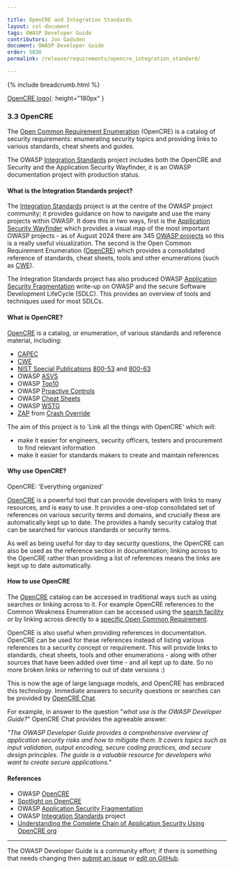 ```yaml
---

title: OpenCRE and Integration Standards
layout: col-document
tags: OWASP Developer Guide
contributors: Jon Gadsden
document: OWASP Developer Guide
order: 5030
permalink: /release/requirements/opencre_integration_standard/

---
```


{% include breadcrumb.html %}

[OpenCRE logo](../../../assets/images/logos/opencre.png "OWASP OpenCRE"){: height="180px" }

### 3.3 OpenCRE

The [Open Common Requirement Enumeration][opencre] (OpenCRE) is a catalog of security requirements:
enumerating security topics and providing links to various standards, cheat sheets and guides.

The OWASP [Integration Standards][intstand] project includes both the OpenCRE and Security
and the Application Security Wayfinder, it is an OWASP documentation project with production status.

#### What is the Integration Standards project?

The [Integration Standards][intstand] project is at the centre of the OWASP project community;
it provides guidance on how to navigate and use the many projects within OWASP.
It does this in two ways, first is the [Application Security Wayfinder][intstand] which provides a visual map
of the most important OWASP projects - as of August 2024 there are 345 [OWASP projects][projects]
so this is a really useful visualization.
The second is the Open Common Requirement Enumeration ([OpenCRE][opencre]) which provides a consolidated reference of
standards, cheat sheets, tools and other enumerations (such as [CWE][cwe]).

The Integration Standards project has also produced OWASP [Application Security Fragmentation][sdlc]
write-up on OWASP and the secure Software Development LifeCycle (SDLC).
This provides an overview of tools and techniques used for most SDLCs.

#### What is OpenCRE?

[OpenCRE][opencre] is a catalog, or enumeration, of various standards and reference material, including:

* [CAPEC][capecocre]
* [CWE][cweocre]
* [NIST Special Publications][nist] [800-53][nist53] and [800-63][nist63]
* OWASP [ASVS][asvs]
* OWASP [Top10][top10ocre]
* OWASP [Proactive Controls][proactiveocre]
* OWASP [Cheat Sheets][csocre]
* OWASP [WSTG][wstgocre]
* [ZAP][zapocre] from [Crash Override][crash]

The aim of this project is to 'Link all the things with OpenCRE' which will:

* make it easier for engineers, security officers, testers and procurement to find relevant information
* make it easier for standards makers to create and maintain references

#### Why use OpenCRE?

OpenCRE: 'Everything organized'

[OpenCRE][opencre] is a powerful tool that can provide developers with links to many resources, and is easy to use.
It provides a one-stop consolidated set of references on various security terms and domains,
and crucially these are automatically kept up to date.
The provides a handy security catalog that can be searched for various standards or security terms.

As well as being useful for day to day security questions,
the OpenCRE can also be used as the reference section in documentation;
linking across to the OpenCRE rather than providing a list of references means the links are kept up to date automatically.

#### How to use OpenCRE

The [OpenCRE][opencre] catalog can be accessed in traditional ways such as using searches or linking across to it.
For example OpenCRE references to the Common Weakness Enumeration can be accessed using the [search facility][cweocre]
or by linking across directly to a [specific Open Common Requirement][cwe1002].

OpenCRE is also useful when providing references in documentation.
OpenCRE can be used for these references instead of listing various references to a security concept or requirement.
This will provide links to standards, cheat sheets, tools and other enumerations -
along with other sources that have been added over time - and all kept up to date.
So no more broken links or referring to out of date versions :)

This is now the age of large language models, and OpenCRE has embraced this technology.
Immediate answers to security questions or searches can be provided by [OpenCRE Chat][opencrechat].

For example, in answer to the question "_what use is the OWASP Developer Guide?_"
OpenCRE Chat provides the agreeable answer:

_"The OWASP Developer Guide provides a comprehensive overview of application security risks and how to mitigate them._
_It covers topics such as input validation, output encoding, secure coding practices, and secure design principles._
_The guide is a valuable resource for developers who want to create secure applications."_

#### References

* OWASP [OpenCRE][opencre]
* [Spotlight on OpenCRE][spotlight28]
* OWASP [Application Security Fragmentation][sdlc]
* OWASP [Integration Standards][intstand] project
* [Understanding the Complete Chain of Application Security Using OpenCRE org][opencretalk]

----

The OWASP Developer Guide is a community effort; if there is something that needs changing
then [submit an issue][issue0503] or [edit on GitHub][edit0503].

[asvs]: https://owasp.org/www-project-application-security-verification-standard/
[capecocre]: https://opencre.org/search/CAPEC
[crash]: https://crashoverride.com/
[csocre]: https://opencre.org/search/OWASP%20Cheat%20Sheets
[cweocre]: https://opencre.org/search/CWE
[cwe]: https://cwe.mitre.org/
[cwe1002]: https://www.opencre.org/node/standard/CWE/sectionid/1002
[edit0503]: https://github.com/OWASP/www-project-developer-guide/blob/main/draft/05-requirements/03-opencre.md
[intstand]: https://owasp.org/www-project-integration-standards/
[issue0503]: https://github.com/OWASP/www-project-developer-guide/issues/new?labels=content&template=request.md&title=Update:%2005-requirements/03-opencre
[nist]: https://csrc.nist.gov/
[nist53]: https://www.nist.gov/privacy-framework/nist-privacy-framework-and-cybersecurity-framework-nist-special-publication-800-53
[nist63]: https://pages.nist.gov/800-63-3/
[opencre]: https://www.opencre.org/
[opencrechat]: https://www.opencre.org/chatbot
[opencretalk]: https://www.youtube.com/watch?v=VPOkT9quve0
[proactiveocre]: https://www.opencre.org/search/Proactive%20Controls
[projects]: https://owasp.org/projects/
[sdlc]: https://owasp.org/www-project-integration-standards/writeups/owasp_in_sdlc/
[spotlight28]: https://www.youtube.com/watch?v=TwNroVARmB0&list=PLUKo5k_oSrfOTl27gUmk2o-NBKvkTGw0T
[top10ocre]: https://www.opencre.org/search/OWASP%20Top%2010
[wstgocre]: https://opencre.org/search/WSTG
[zapocre]: https://opencre.org/search/ZAP
